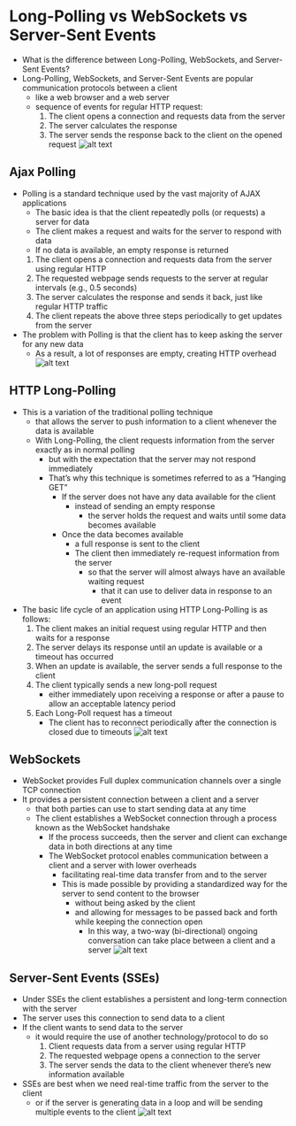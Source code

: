 # Long-Polling vs WebSockets vs Server-Sent Events
* What is the difference between Long-Polling, WebSockets, and Server-Sent Events?
* Long-Polling, WebSockets, and Server-Sent Events are popular communication protocols between a client
  * like a web browser and a web server
  * sequence of events for regular HTTP request:
    1. The client opens a connection and requests data from the server
    2. The server calculates the response
    3. The server sends the response back to the client on the opened request
![alt text](https://github.com/reshinto/Basic_technologies_revision/system_design/images/httpProtocol.png "HTTP Protocol")
## Ajax Polling
* Polling is a standard technique used by the vast majority of AJAX applications
  * The basic idea is that the client repeatedly polls (or requests) a server for data
  * The client makes a request and waits for the server to respond with data
  * If no data is available, an empty response is returned
  1. The client opens a connection and requests data from the server using regular HTTP
  2. The requested webpage sends requests to the server at regular intervals (e.g., 0.5 seconds)
  3. The server calculates the response and sends it back, just like regular HTTP traffic
  4. The client repeats the above three steps periodically to get updates from the server
* The problem with Polling is that the client has to keep asking the server for any new data
  * As a result, a lot of responses are empty, creating HTTP overhead
![alt text](https://github.com/reshinto/Basic_technologies_revision/system_design/images/ajaxPollingProtocol.png "Ajax Polling Protocol")
## HTTP Long-Polling
* This is a variation of the traditional polling technique
  * that allows the server to push information to a client whenever the data is available
  * With Long-Polling, the client requests information from the server exactly as in normal polling
    * but with the expectation that the server may not respond immediately
    * That’s why this technique is sometimes referred to as a “Hanging GET”
      * If the server does not have any data available for the client
        * instead of sending an empty response
          * the server holds the request and waits until some data becomes available
      * Once the data becomes available
        * a full response is sent to the client
        * The client then immediately re-request information from the server
          * so that the server will almost always have an available waiting request
            * that it can use to deliver data in response to an event
* The basic life cycle of an application using HTTP Long-Polling is as follows:
  1. The client makes an initial request using regular HTTP and then waits for a response
  2. The server delays its response until an update is available or a timeout has occurred
  3. When an update is available, the server sends a full response to the client
  4. The client typically sends a new long-poll request
      * either immediately upon receiving a response or after a pause to allow an acceptable latency period
  5. Each Long-Poll request has a timeout
      * The client has to reconnect periodically after the connection is closed due to timeouts
![alt text](https://github.com/reshinto/Basic_technologies_revision/system_design/images/longPollingProtocol.png "Long Polling Protocol")
## WebSockets
* WebSocket provides Full duplex communication channels over a single TCP connection
* It provides a persistent connection between a client and a server
  * that both parties can use to start sending data at any time
  * The client establishes a WebSocket connection through a process known as the WebSocket handshake
    * If the process succeeds, then the server and client can exchange data in both directions at any time
    * The WebSocket protocol enables communication between a client and a server with lower overheads
      * facilitating real-time data transfer from and to the server
      * This is made possible by providing a standardized way for the server to send content to the browser
        * without being asked by the client
        * and allowing for messages to be passed back and forth while keeping the connection open
          * In this way, a two-way (bi-directional) ongoing conversation can take place between a client and a server
![alt text](https://github.com/reshinto/Basic_technologies_revision/system_design/images/websocketsProtocol.png "WebSockets Protocol")
## Server-Sent Events (SSEs)
* Under SSEs the client establishes a persistent and long-term connection with the server
* The server uses this connection to send data to a client
* If the client wants to send data to the server
  * it would require the use of another technology/protocol to do so
    1. Client requests data from a server using regular HTTP
    2. The requested webpage opens a connection to the server
    3. The server sends the data to the client whenever there’s new information available
* SSEs are best when we need real-time traffic from the server to the client
  * or if the server is generating data in a loop and will be sending multiple events to the client
![alt text](https://github.com/reshinto/Basic_technologies_revision/system_design/images/serverSentEventsProtocol.png "Server Sent Events Protocol")
